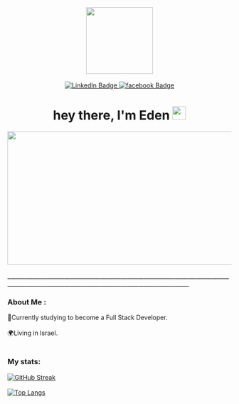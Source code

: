 
<div id="header" align="center">
  <img src="https://media.giphy.com/media/HvekzBaREHxlEwvlOS/giphy.gif" width="150"/><br /><br />
</div>
<div id="badges" align="center">
  <a href="https://www.linkedin.com/in/eden-kricheli-2677b4236/">
  <img src="https://img.shields.io/badge/LinkedIn-blue?style=for-the-badge&logo=linkedin&logoColor=white" alt="LinkedIn Badge"/>
  </a>
  <a href="https://www.facebook.com/profile.php?id=100000851521318">
  <img src="https://img.shields.io/badge/facebook-pink?style=for-the-badge&logo=facebook&logoColor=white" alt="facebook Badge"/>
  </a>
</div>
<h1 align="center">
  hey there, I'm Eden
  <img src="https://media.giphy.com/media/hvRJCLFzcasrR4ia7z/giphy.gif" width="30px"/>
</h1>     

<div align="center">
  <img src="https://media.giphy.com/media/L1R1tvI9svkIWwpVYr/giphy.gif" width="600" height="300"/>
</div>
<br />
______________________________________________________________________________________________________________________________________________
<br />

### About Me :
:round_pushpin:Currently studying to become a Full Stack Developer.<br /><br />
:earth_africa:Living in Israel.
<br /><br />


### My stats:
[![GitHub Streak](https://github-readme-streak-stats.herokuapp.com/?user=Kricheli&theme=neon-dark)](https://git.io/streak-stats)<br /><br />
[![Top Langs](https://github-readme-stats.vercel.app/api/top-langs/?username=Kricheli&layout=compact&theme=vision-friendly-dark)](https://github.com/anuraghazra/github-readme-stats)




<!--
**Kricheli/kricheli** is a ✨ _special_ ✨ repository because its `README.md` (this file) appears on your GitHub profile.

Here are some ideas to get you started:

- 🔭 I’m currently working on ...
- 🌱 I’m currently learning ...
- 👯 I’m looking to collaborate on ...
- 🤔 I’m looking for help with ...
- 💬 Ask me about ...
- 📫 How to reach me: ...
- 😄 Pronouns: ...
- ⚡ Fun fact: ...
-->
